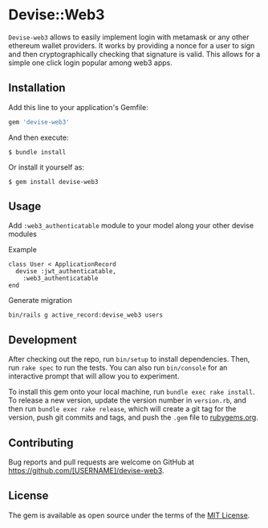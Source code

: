 # Devise::Web3

`Devise-web3` allows to easily implement login with metamask or any other ethereum wallet providers. It works by providing a nonce for a user to sign and then cryptographically checking that signature is valid. This allows for a simple one click login popular among web3 apps.


## Installation

Add this line to your application's Gemfile:

```ruby
gem 'devise-web3'
```

And then execute:

    $ bundle install

Or install it yourself as:

    $ gem install devise-web3

## Usage
Add `:web3_authenticatable` module to your model along your other devise modules

Example
```
class User < ApplicationRecord
  devise :jwt_authenticatable,
    :web3_authenticatable
end

```

Generate migration
```shell
bin/rails g active_record:devise_web3 users
```

## Development

After checking out the repo, run `bin/setup` to install dependencies. Then, run `rake spec` to run the tests. You can also run `bin/console` for an interactive prompt that will allow you to experiment.

To install this gem onto your local machine, run `bundle exec rake install`. To release a new version, update the version number in `version.rb`, and then run `bundle exec rake release`, which will create a git tag for the version, push git commits and tags, and push the `.gem` file to [rubygems.org](https://rubygems.org).

## Contributing

Bug reports and pull requests are welcome on GitHub at https://github.com/[USERNAME]/devise-web3.


## License

The gem is available as open source under the terms of the [MIT License](https://opensource.org/licenses/MIT).
